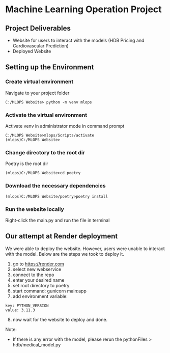 # Machine Learning Operation Project

## Project Deliverables
- Website for users to interact with the models (HDB Pricing and Cardiovascular Prediction)
- Deployed Website

## Setting up the Environment

### Create virtual environment
Navigate to your project folder
```console
C:/MLOPS Website> python -m venv mlops
```
### Activate the virtual environment
Activate venv in administrator mode in command prompt 
```console
C:/MLOPS Website>mlops/Scripts/activate
(mlops)C:/MLOPS Website>
```
### Change directory to the root dir
Poetry is the root dir
```console
(mlops)C:/MLOPS Website>cd poetry
```
### Download the necessary dependencies
```console
(mlops)C:/MLOPS Website/poetry>poetry install
```
### Run the website locally
Right-click the main.py and run the file in terminal

## Our attempt at Render deployment

We were able to deploy the website. However, users were unable to interact with the model. Below are the steps we took to deploy it.

1. go to https://render.com
2. select new webservice
3. connect to the repo
4. enter your desired name
5. set root directory to poetry
6. start command: gunicorn main:app
7. add environment variable:
```
key: PYTHON_VERSION
value: 3.11.3
```
8. now wait for the website to deploy and done.

   
Note:
- If there is any error with the model, please rerun the pythonFiles > hdb/medical_model.py
